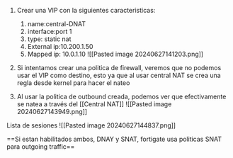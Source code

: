 1. Crear una VIP con la siguientes caracteristicas:
	1. name:central-DNAT
	2. interface:port 1
	3. type: static nat
	4. External ip:10.200.1.50
	5. Mapped ip: 10.0.1.10
	![[Pasted image 20240627141203.png]]

2. Si intentamos crear una politica de firewall, veremos que no podemos usar el VIP como destino, esto ya que al usar central NAT se crea una regla desde kernel para hacer el nateo
3. Al usar la politica de outbound creada, podemos ver que efectivamente se natea a través del [[Central NAT]]
![[Pasted image 20240627143949.png]]

Lista de sesiones
![[Pasted image 20240627144837.png]]

==Si estan habilitados ambos, DNAY y SNAT, fortigate usa politicas SNAT para outgoing traffic==